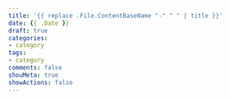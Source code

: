```yaml
---
title: '{{ replace .File.ContentBaseName "-" " " | title }}'
date: {{ .Date }}
draft: true
categories:
- category
tags:
- category
comments: false
shouMeta: true
showActions: false
---
```

